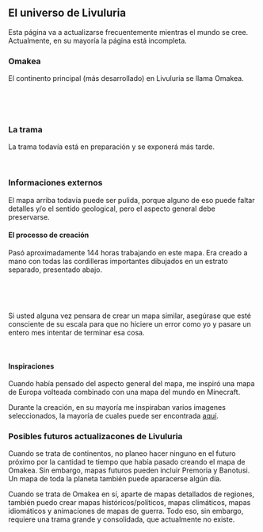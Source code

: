 <BackToOther></BackToOther>

## El universo de Livuluria

Esta página va a actualizarse frecuentemente mientras el mundo se cree. Actualmente, en su mayoría la página está incompleta.

### Omakea

El continento principal (más desarrollado) en Livuluria se llama Omakea.

<br />

<MdImage img="other/livuluria/omakea.png"></MdImage>

<br />

### La trama

La trama todavía está en preparación y se exponerá más tarde.

<br />

### Informaciones externos

El mapa arriba todavía puede ser pulida, porque alguno de eso puede faltar detalles y/o el sentido geological, pero el aspecto general debe preservarse.

#### El processo de creación

Pasó aproximadamente 144 horas trabajando en este mapa. Era creado a mano con todas las cordilleras importantes dibujados en un estrato separado, presentado abajo.

<br />

<MdImage img="other/livuluria/omakea-ridges.png"></MdImage>

<br />

Si usted alguna vez pensara de crear un mapa similar, asegúrase que esté consciente de su escala para que no hiciere un error como yo y pasare un entero mes intentar de terminar esa cosa.

<br />

#### Inspiraciones

Cuando había pensado del aspecto general del mapa, me inspiró una mapa de Europa volteada combinado con una mapa del mundo en Minecraft.

Durante la creación, en su mayoría me inspiraban varios imagenes seleccionados, la mayoría de cuales puede ser encontrada [aquí](https://drive.google.com/file/d/1fnRYNkDJXyqwuk_lhl0AE_i5_P7zwMoQ/view?usp=sharing).

### Posibles futuros actualizacones de Livuluria

Cuando se trata de continentos, no planeo hacer ninguno en el futuro próximo por la cantidad te tiempo que había pasado creando el mapa de Omakea. Sin embargo, mapas futuros pueden incluir Premoria y Banotusi. Un mapa de toda la planeta también puede aparacerse algún día.

Cuando se trata de Omakea en sí, aparte de mapas detallados de regiones, también puedo crear mapas históricos/políticos, mapas climáticos, mapas idiomáticos y animaciones de mapas de guerra. Todo eso, sin embargo, requiere una trama grande y consolidada, que actualmente no existe.